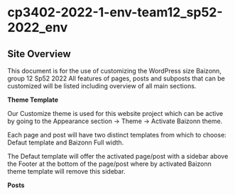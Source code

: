 # cp3402-2022-1-env-team12_sp52-2022_env

## Site Overview

This document is for the use of customizing the WordPress size Baizonn, group 12 Sp52 2022
All features of pages, posts and subposts that can be customized will be listed including overview of all main sections.

**Theme Template**

Our Customize theme is used for this website project which can be active by going to the Appearance section -> Theme -> Activate Baizonn theme.

Each page and post will have two distinct templates from which to choose: Defaut template and Baizonn Full width.

The Defaut template will offer the activated page/post with a sidebar above the Footer at the bottom of the page/post where by activated Baizonn theme template will remove this sidebar.

**Posts**
